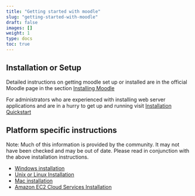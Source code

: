 ```yaml
---
title: "Getting started with moodle"
slug: "getting-started-with-moodle"
draft: false
images: []
weight: 1
type: docs
toc: true
---
```


## Installation or Setup
Detailed instructions on getting moodle set up or installed are in the official Moodle page in the section [Installing Moodle][1]

For administrators who are experienced with installing web server applications and are in a hurry to get up and running visit [Installation Quickstart][2]

Platform specific instructions
------------------------------

Note: Much of this information is provided by the community. It may not have been checked and may be out of date. Please read in conjunction with the above installation instructions.

 - [Windows installation][3]
 - [Unix or Linux Installation][4]
 - [Mac installation][5]
 - [Amazon EC2 Cloud Services Installation][6]


  [1]: https://docs.moodle.org/23/en/Installing_Moodle
  [2]: https://docs.moodle.org/23/en/Installation_Quickstart
  [3]: https://docs.moodle.org/23/en/Windows_installation
  [4]: https://docs.moodle.org/23/en/Unix_or_Linux_Installation
  [5]: https://docs.moodle.org/23/en/Mac_Installation
  [6]: https://docs.moodle.org/23/en/Amazon_EC2_Cloud_Services_Installation

